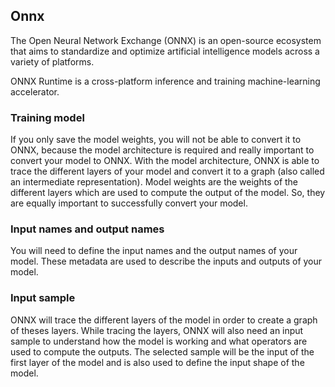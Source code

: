 
## Onnx

The Open Neural Network Exchange (ONNX) is an open-source ecosystem that aims to standardize and optimize artificial intelligence models across a variety of platforms.

ONNX Runtime is a cross-platform inference and training machine-learning accelerator. 


### Training model
If you only save the model weights, you will not be able to convert it to ONNX, because the model architecture is required and really important to convert your model to ONNX. With the model architecture, ONNX is able to trace the different layers of your model and convert it to a graph (also called an intermediate representation). Model weights are the weights of the different layers which are used to compute the output of the model. So, they are equally important to successfully convert your model.


### Input names and output names
You will need to define the input names and the output names of your model. These metadata are used to describe the inputs and outputs of your model.


### Input sample
ONNX will trace the different layers of the model in order to create a graph of theses layers. While tracing the layers, ONNX will also need an input sample to understand how the model is working and what operators are used to compute the outputs. The selected sample will be the input of the first layer of the model and is also used to define the input shape of the model.
